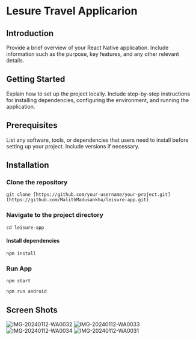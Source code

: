 # Lesure Travel Applicarion

## Introduction
Provide a brief overview of your React Native application. Include information such as the purpose, key features, and any other relevant details.

## Getting Started
Explain how to set up the project locally. Include step-by-step instructions for installing dependencies, configuring the environment, and running the application.

## Prerequisites
List any software, tools, or dependencies that users need to install before setting up your project. Include versions if necessary.

## Installation

### Clone the repository
`git clone [https://github.com/your-username/your-project.git](https://github.com/MalithMadusankha/leisure-app.git)`

### Navigate to the project directory
`cd leisure-app`

#### Install dependencies
`npm install`

### Run App
`npm start`

`npm run android`

## Screen Shots

![IMG-20240112-WA0032](https://github.com/MalithMadusankha/leisure-app/assets/78203677/1ed4cf1d-7209-4fc2-a7c6-68ffac1d15fd)
![IMG-20240112-WA0033](https://github.com/MalithMadusankha/leisure-app/assets/78203677/5ba7fee2-81fb-4b18-8c84-81f586f61686)
![IMG-20240112-WA0034](https://github.com/MalithMadusankha/leisure-app/assets/78203677/27688c7d-50f5-469a-8c44-4cde117de00a)
![IMG-20240112-WA0031](https://github.com/MalithMadusankha/leisure-app/assets/78203677/34e0c4ba-7e59-4e8e-8d61-ed40fce16188)
